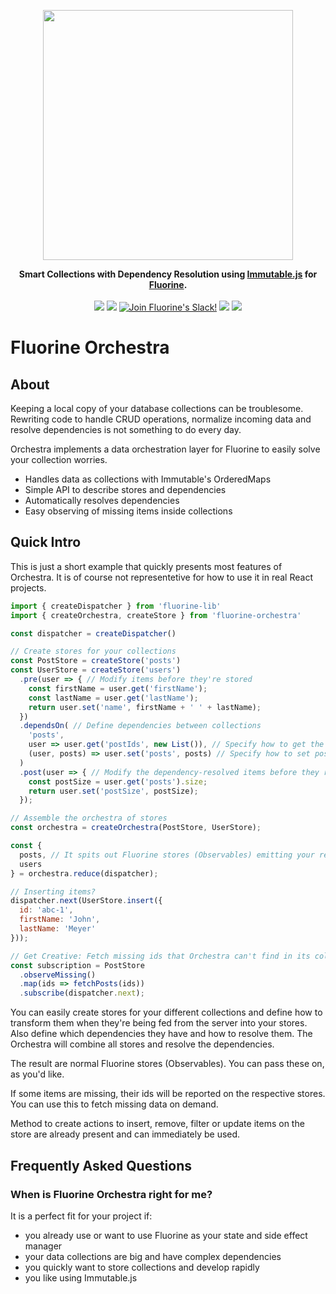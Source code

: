 <p align="center"><img src="https://raw.githubusercontent.com/philpl/fluorine-orchestra/master/docs/intro.gif" width=400></p>
<p align="center">
<strong>Smart Collections with Dependency Resolution using <a href="https://facebook.github.io/immutable-js/">Immutable.js</a> for <a href="https://fluorinejs.org/">Fluorine</a>.</strong>
<br><br>
<a href="https://travis-ci.org/philpl/fluorine-orchestra"><img src="https://img.shields.io/travis/philpl/fluorine-orchestra/master.svg"></a>
<a href="https://coveralls.io/github/philpl/fluorine-orchestra"><img src="https://img.shields.io/coveralls/philpl/fluorine-orchestra/master.svg"></a>
<a href="https://slack.fluorinejs.org/"><img alt="Join Fluorine's Slack!" src="https://slack.fluorinejs.org/badge.svg"></a>
<a href="https://npmjs.com/package/fluorine-orchestra"><img src="https://img.shields.io/npm/dm/fluorine-orchestra.svg"></a>
<a href="https://npmjs.com/package/fluorine-orchestra"><img src="https://img.shields.io/npm/v/fluorine-orchestra.svg"></a>
</p>

# Fluorine Orchestra

## About

Keeping a local copy of your database collections can be troublesome. Rewriting
code to handle CRUD operations, normalize incoming data and resolve dependencies
is not something to do every day.

Orchestra implements a data orchestration layer for Fluorine to easily solve
your collection worries.

- Handles data as collections with Immutable's OrderedMaps
- Simple API to describe stores and dependencies
- Automatically resolves dependencies
- Easy observing of missing items inside collections

## Quick Intro

This is just a short example that quickly presents most features of Orchestra.
It is of course not representetive for how to use it in real React projects.

```js
import { createDispatcher } from 'fluorine-lib'
import { createOrchestra, createStore } from 'fluorine-orchestra'

const dispatcher = createDispatcher()

// Create stores for your collections
const PostStore = createStore('posts')
const UserStore = createStore('users')
  .pre(user => { // Modify items before they're stored
    const firstName = user.get('firstName');
    const lastName = user.get('lastName');
    return user.set('name', firstName + ' ' + lastName);
  })
  .dependsOn( // Define dependencies between collections
    'posts',
    user => user.get('postIds', new List()), // Specify how to get the postId(s)
    (user, posts) => user.set('posts', posts) // Specify how to set posts on users
  )
  .post(user => { // Modify the dependency-resolved items before they reach your views
    const postSize = user.get('posts').size;
    return user.set('postSize', postSize);
  });

// Assemble the orchestra of stores
const orchestra = createOrchestra(PostStore, UserStore);

const {
  posts, // It spits out Fluorine stores (Observables) emitting your resolved state
  users
} = orchestra.reduce(dispatcher);

// Inserting items?
dispatcher.next(UserStore.insert({
  id: 'abc-1',
  firstName: 'John',
  lastName: 'Meyer'
}));

// Get Creative: Fetch missing ids that Orchestra can't find in its collections
const subscription = PostStore
  .observeMissing()
  .map(ids => fetchPosts(ids))
  .subscribe(dispatcher.next);
```

You can easily create stores for your different collections and define how to
transform them when they're being fed from the server into your stores.
Also define which dependencies they have and how to resolve them. The Orchestra
will combine all stores and resolve the dependencies.

The result are normal Fluorine stores (Observables). You can pass these on,
as you'd like.

If some items are missing, their ids will be reported on the respective stores.
You can use this to fetch missing data on demand.

Method to create actions to insert, remove, filter or update items on the store
are already present and can immediately be used.

## Frequently Asked Questions

### When is Fluorine Orchestra right for me?

It is a perfect fit for your project if:

- you already use or want to use Fluorine as your state and side effect manager
- your data collections are big and have complex dependencies
- you quickly want to store collections and develop rapidly
- you like using Immutable.js
